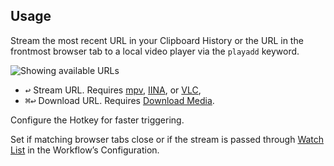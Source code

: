 ## Usage

Stream the most recent URL in your Clipboard History or the URL in the frontmost browser tab to a local video player via the `playadd` keyword.

![Showing available URLs](images/playadd.png)

* <kbd>↩</kbd> Stream URL. Requires [mpv](http://mpv.io/), [IINA](https://iina.io/), or [VLC](http://www.videolan.org/vlc/index.html),
* <kbd>⌘</kbd><kbd>↩</kbd> Download URL. Requires [Download Media](https://alfred.app/workflows/vitor/download-media/).

Configure the Hotkey for faster triggering.

Set if matching browser tabs close or if the stream is passed through [Watch List](https://alfred.app/workflows/vitor/watch-list/) in the Workflow’s Configuration.
